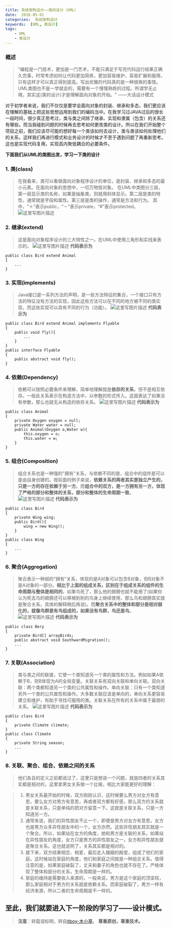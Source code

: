 ```yaml
---
title: 系统架构设计——类的设计（UML）
date:  2016-05-01
categories:  系统架构设计
keywords:  [UML, 类设计]
tags: 
	- UML
	- 类设计
---
```


### 概述
>"编程是一门技术，更加是一门艺术，不能只满足于写完代码运行结果正确久完事，时常考虑如何让代码更加简练，更加容易维护，容易扩展和服用，只有这样才可以真正得到提高。写出优雅的代码真的是一种很爽的事情。UML类图也不是一学就会的，需要有一个慢慢熟练的过程。所谓学无止境，其实这(类的设计)才是理解面向对象的开始。" ——大话设计模式        
    
对于初学者来说，我们不仅仅是要学会面向对象的封装、继承和多态，我们更应该在理解的基础上把这些思想运用到我们的编码当中。在我学习过JAVA过后的很长一段时间，很少真正思考过，类与类之间除了继承、实现和隶属（包含）的关系还有哪些。而当我碰到问题的时候再去思考如何更改类的设计。所以在我们开始整个项目之前，我们应该尽可能的想好每一个类该如何去设计，类与类该如何处理他们的关系，这样我们再进行模式和业务设计的时候才不至于遇到问题了再重新思考。这也是实现代码复用，实现高内聚低耦合的必要条件。

**下面我们从UML的类图出发，学习一下类的设计**

### 1. 类(class)
>在我看来，类可以看做面向对象程序设计的单位，是封装、继承和多态的最小元素。在面向对象的思想中，一切万物皆对象。
>在UML中类图分三层，第一层显示类的名称，如果是抽象类，则就用斜体显示。第二层是类的特性，通常就是字段和属性。第三层是类的操作，通常是方法和行为。
>其中，“＋”表示public，“－”表示private，“#”表示protected。
![这里写图片描述](http://img.blog.csdn.net/20160501142107696)

### 2. 继承(extend)
>这是面向对象程序设计的三大特性之一。在UML中使用三角形和实线来表示的。
![这里写图片描述](http://img.blog.csdn.net/20160501142402462)
**代码表示为**
```
public class Bird extend Animal
{
	...
}
```
### 3. 实现(implements)
>Java接口是一系列方法的声明，是一些方法特征的集合，一个接口只有方法的特征没有方法的实现，因此这些方法可以在不同的地方被不同的类实现，而这些实现可以具有不同的行为（功能）。
![这里写图片描述](http://img.blog.csdn.net/20160501143153622)
**代码表示为**
```
public class Bird extend Animal implements Flyable
{
	public void fly(){
		...
	}
}
public interface Flyable
{
	public abstract void fly();
}
```
### 4. 依赖(Dependency)
>依赖可以按照必要条件来理解，简单地理解就是**依存的关系**，但不是相互依存。一般此关系表示在构造方法中，以参数的形式传入。这就表达了如果没有参数，那么也就无从构造的依存关系。
![这里写图片描述](http://img.blog.csdn.net/20160501143830688)
**代码表示为**
```
public class Animal
{
	private Oxygen oxygen = null;
	private Water water = null;
	public Animal(Oxygen o,Water w){
		this.oxygen = o;
		this.water = w;
	}
}
```
### 5. 组合(Composition)
>组合关系也是一种强的"拥有"关系，与依赖不同的是，组合中的组件是可以是由自身创建的。按前面的例子来说，**依赖关系的两者其实是独立产生的，只是一方的存在依赖于另一方**。而**组合中的双方，是一方拥有另一方，体现了严格的部分和整体的关系，部分和整体的生命周期一致**。
![这里写图片描述](http://img.blog.csdn.net/20160501150653010)
**代码表示为**
```
public class Bird
{
	private Wing wing;
	public Bird(){
		wing = new Wing();
	}
}
public class Wing
{
	...
}
```
### 6. 聚合(Aggregation)
>聚合表示一种弱的“拥有”关系，体现的是A对象可以包含B对象，但B对象不是A对象的一部分。**相比于上面的组成关系，区别在于组成关系的组件的生命周期与整体是相同的**，如果鸟死了，那么他的翅膀也就不能用了(如果你认为死去鸟的翅膀还可以移植到别的鸟身上继续使用，那么鸟和翅膀其实就是聚合关系，具体的解释稍后再说)。而**聚合关系中的整体和部分是相对弱化的，就像鸟群是有鸟组成的，如果没有鸟群，鸟还是鸟**。
![这里写图片描述](http://img.blog.csdn.net/20160501152027500)
**代码表示为**
```
public class Bery
{
	private Bird[] arrayBirds;
	public abstract void SouthwardMigration();
	...
}
```
### 7. 关联(Association)
>类与类之间的联接，它使一个类知道另一个类的属性和方法。例如如果A依赖于B，则B体现为A的全局变量。关联关系有双向关联和单向关联。双向关联：两个类都知道另一个类的公共属性和操作。单向关联：只有一个类知道另外一个类的公共属性和操作。大多数关联应该是单向的，单向关系更容易建立和维护，有助于寻找可服用的类。关联关系在所有的关系中属于最弱的关系。
![这里写图片描述](http://img.blog.csdn.net/20160501152857629)
**代码表示为**
```
public class Bird
{
	private Climate climate;
}
public class Climate
{
	private String season;
	...
}
```
### 8. 关联、聚合、组合、依赖之间的关系
>他们各自的定义之前都说过了，这里只是想说一个问题，就是四者的关系其实都是相对的，这里拿男女关系做一个比喻，相比大家能更好的理解：

>1. 男女关系最开始的时候，双方刚刚认识，这时候要么男方对女方有意思，要么女方对男方有意思，再或者双方都有好感，那么双方的关系就是关联关系，只是单纯的把对方留意一下。这就是关联关系，只是一方知道另一方。
>2. 通常来说，我们的异性朋友不止一个，即便是男方对女方有意思，女方也是男方众多异性朋友中的一个，女方亦然。这些异性朋友其实就是一个聚合。所以，如果站在女方的角度，她和男方是关联的关系，如果站在异性朋友的角度，女方只是男方的异性朋友之一，女方和异性朋友就是聚合关系。这也就说明了，关系其实都是相对的。
>3. 接下来，双方结果相恋、相爱，最后走入婚姻的殿堂，组成了他们的家庭。这时候站在家庭的角度，他们和家庭之间就是一种组合关系。值得注意的是，如果家庭破裂了，丈夫和妻子的角色也就不存在了。严格体现了整体和部分的关系，生命周期是一样的。
>4. 家庭的维持是需要收入来源的，一般来说，男方是这个家庭的顶梁柱，那么家庭相对于男方的关系就是依赖关系。而家庭破裂了，男方一样有经济来源，所以二者的生命周期是不一样的。

至此，我们就要进入下一阶段的学习了——设计模式。
  -------------------------------------------
  >**注意**：转载请标明，转自[itboy-木小草](http://muxiaocao.cn)。
>**尊重原创，尊重技术。**